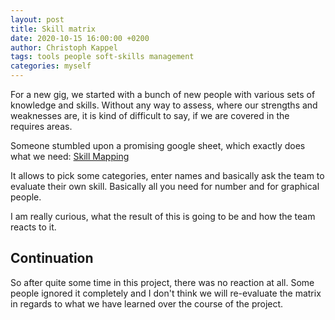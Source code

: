 ```yaml
---
layout: post
title: Skill matrix
date: 2020-10-15 16:00:00 +0200
author: Christoph Kappel
tags: tools people soft-skills management
categories: myself
---
```

For a new gig, we started with a bunch of new people with various sets of knowledge and skills.
Without any way to assess, where our strengths and weaknesses are, it is kind of difficult to say,
if we are covered in the requires areas.

Someone stumbled upon a promising google sheet, which exactly does what we need: [Skill Mapping][1]

It allows to pick some categories, enter names and basically ask the team to evaluate their own
skill. Basically all you need for number and for graphical people.

I am really curious, what the result of this is going to be and how the team reacts to it.

## Continuation

So after quite some time in this project, there was no reaction at all. Some people ignored it
completely and I don't think we will re-evaluate the matrix in regards to what we have learned
over the course of the project.

[1]: https://www.nngroup.com/articles/skill-mapping/
